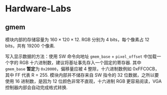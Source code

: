 # Hardware-Labs

## gmem

模块内部的存储容量为 $160 \times 120 \times 12$. RGB 分别为 4 bits，每个像素占 12 bits，共有 19200 个像素.

写入显示数据的方法：使用 SW 命令向地址 `gmem_base` + `pixel_offset` 中加载一个字的 RGB 十六进制数，建议将基址事先存入一个固定的寄存器. 其中 `gmem_base` **暂定**为 `0x20000`，偏移量应被 4 整除，十六进制数例如 0xFFC0CB，其中 FF 代表 R = 255. 模块内部并不储存来自 SW 指令的 32 位数据，之所以要使用 16 进制数，是因为 12 位颜色非常不直观，十六进制 RGB 更容易阅读，VGA 控制器内部会自动完成格式转换.
